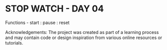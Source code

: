 # STOP WATCH - DAY 04

Functions -     start : pause : reset

Acknowledgements: The project was created as part of a learning process and may contain code or design inspiration from various online resources or tutorials.
